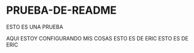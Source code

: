 # PRUEBA-DE-README
ESTO ES UNA PRUEBA


AQUI ESTOY CONFIGURANDO MIS COSAS
ESTO ES DE ERIC
ESTO ES DE ERIC
